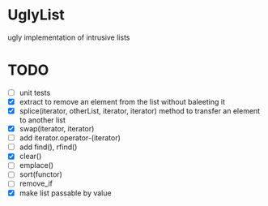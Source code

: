 UglyList
========

ugly implementation of intrusive lists

TODO
====

* [ ] unit tests
* [x] extract to remove an element from the list without baleeting it
* [x] splice(iterator, otherList, iterator, iterator) method to transfer an element to another list
* [x] swap(iterator, iterator)
* [ ] add iterator.operator-(iterator)
* [ ] add find(), rfind()
* [x] clear()
* [ ] emplace()
* [ ] sort(functor)
* [ ] remove_if
* [x] make list passable by value
